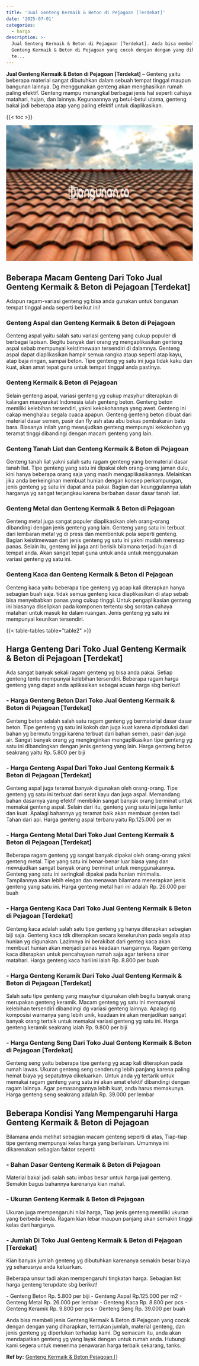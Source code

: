 ```yaml
---
title: 'Jual Genteng Kermaik & Beton di Pejagoan [Terdekat]'
date: '2025-07-01'
categories:
  - harga
description: >-
  Jual Genteng Kermaik & Beton di Pejagoan [Terdekat]. Anda bisa membeli jenis
  Genteng Kermaik & Beton di Pejagoan yang cocok dengan dengan yang diharapkan,
  te...
---
```


**Jual Genteng Kermaik & Beton di Pejagoan \[Terdekat\]** – Genteng yaitu beberapa material sangat dibutuhkan dalam sebuah tempat tinggal maupun bangunan lainnya. Dg menggunakan genteng akan menghasilkan rumah paling efektif. Genteng mampu menangkal berbagai jenis hal seperti cahaya matahari, hujan, dan lainnya. Kegunaannya yg betul-betul utama, genteng bakal jadi beberapa atap yang paling efektif untuk diaplikasikan.

{{< toc >}}

![Jual Genteng Kermaik & Beton di Pejagoan [Terdekat]](/images/genteng-minimalis-murah32.png)

## Beberapa Macam Genteng Dari Toko Jual Genteng Kermaik & Beton di Pejagoan \[Terdekat\]

Adapun ragam-variasi genteng yg bisa anda gunakan untuk bangunan tempat tinggal anda seperti berikut ini!

### Genteng Aspal dan Genteng Kermaik & Beton di Pejagoan

Genteng aspal yaitu salah satu variasi genteng yang cukup populer di berbagai lapisan. Begitu banyak dari orang yg mengaplikasikan genteng aspal sebab mempunyai keistimewaan tersendiri di dalamnya. Genteng aspal dapat diaplikasikan hampir semua rangka ataup seperti atap kayu, atap baja ringan, sampai beton. Tipe genteng yg satu ini juga tidak kaku dan kuat, akan amat tepat guna untuk tempat tinggal anda pastinya.

### Genteng Kermaik & Beton di Pejagoan

Selain genteng aspal, variasi genteng yg cukup masyhur diterapkan di kalangan masyarakat Indonesia ialah genteng beton. Genteng beton memiliki kelebihan tersendiri, yakni kekokohannya yang awet. Genteng ini cakap menghalau segala cuaca apapun. Genteng genteng beton dibuat dari material dasar semen, pasir dan fly ash atau abu bekas pembakaran batu bara. Biasanya inilah yang mewujudkan genteng mempunyai kekokohan yg teramat tinggi dibandingi dengan macam genteng yang lain.

### Genteng Tanah Liat dan Genteng Kermaik & Beton di Pejagoan

Genteng tanah liat yakni salah satu ragam genteng yang bermaterial dasar tanah liat. Tipe genteng yang satu ini dipakai oleh orang-orang jaman dulu, kini hanya beberapa orang saja yang masih mengaplikasikannya. Melainkan jika anda berkeinginan membuat hunian dengan konsep perkampungan, jenis genteng yg satu ini dapat anda pakai. Bagian dari keunggulannya ialah harganya yg sangat terjangkau karena berbahan dasar dasar tanah liat.

### Genteng Metal dan Genteng Kermaik & Beton di Pejagoan

Genteng metal juga sangat populer diaplikasikan oleh orang-orang dibandingi dengan jenis genteng yang lain. Genteng yang satu ini terbuat dari lembaran metal yg di press dan membentuk pola seperti genteng. Bagian keistimewaan dari jenis genteng yg satu ini yakni mudah meresap panas. Selain itu, genteng ini juga anti berisik bilamana terjadi hujan di tempat anda. Akan sangat tepat guna untuk anda untuk menggunakan variasi genteng yg satu ini.

### Genteng Kaca dan Genteng Kermaik & Beton di Pejagoan

Genteng kaca yaitu beberapa tipe genteng yg acap kali diterapkan hanya sebagian buah saja. tidak semua genteng kaca diaplikasikan di atap sebab bisa menyebabkan panas yang cukup tinggi. Untuk pengaplikasian genteng ini biasanya diselipkan pada komponen tertentu sbg sorotan cahaya matahari untuk masuk ke dalam ruangan. Jenis genteng yg satu ini mempunyai keunikan tersendiri.

{{< table-tables table="table2" >}}

## Harga Genteng Dari Toko Jual Genteng Kermaik & Beton di Pejagoan \[Terdekat\]

Ada sangat banyak sekali ragam genteng yg bisa anda pakai. Setiap genteng tentu mempunyai kelebihan tersendiri. Beberapa ragam harga genteng yang dapat anda aplikasikan sebagai acuan harga sbg berikut!

### \- Harga Genteng Beton Dari Toko Jual Genteng Kermaik & Beton di Pejagoan \[Terdekat\]

Genteng beton adalah salah satu ragam genteng yg bermaterial dasar dasar beton. Tipe genteng yg satu ini kokoh dan juga kuat karena diproduksi dari bahan yg bermutu tinggi karena terbuat dari bahan semen, pasir dan juga air. Sangat banyak orang yg menginginkan mengaplikasikan tipe genteng yg satu ini dibandingkan dengan jenis genteng yang lain. Harga genteng beton seakrang yaitu Rp. 5.800 per biji

### \- Harga Genteng Aspal Dari Toko Jual Genteng Kermaik & Beton di Pejagoan \[Terdekat\]

Genteng aspal juga teramat banyak digunakan oleh orang-orang. Tipe genteng yg satu ini terbuat dari serat kayu dan juga aspal. Memandang bahan dasarnya yang efektif membikin sangat banyak orang berminat untuk memakai genteng aspal. Selain dari itu, genteng yang satu ini juga lentur dan kuat. Apalagi bahannya yg teramat baik akan membuat genten tadi Tahan dari api. Harga genteng aspal terbaru yaitu Rp.125.000 per m

### \- Harga Genteng Metal Dari Toko Jual Genteng Kermaik & Beton di Pejagoan \[Terdekat\]

Beberapa ragam genteng yg sangat banyak dipakai oleh orang-orang yakni genteng metal. Tipe yang satu ini benar-benar luar biasa yang dan mewujudkan sangat banyak orang berminat untuk menggunakannya. Genteng yang satu ini seringkali dipakai pada hunian minimalis. Tampilannya akan lebih elegan dan menawan bilamana menerapkan jenis genteng yang satu ini. Harga genteng metal hari ini adalah Rp. 26.000 per buah

### \- Harga Genteng Kaca Dari Toko Jual Genteng Kermaik & Beton di Pejagoan \[Terdekat\]

Genteng kaca adalah salah satu tipe genteng yg hanya diterapkan sebagian biji saja. Genteng kaca tdk diterapkan secara keseluruhan pada segala atap hunian yg digunakan. Lazimnya ini berakibat dari genteg kaca akan membuat hunian akan menjadi panas keadaan ruangannya. Ragam genteng kaca diterapkan untuk pencahayaan rumah saja agar terkena sinar matahari. Harga genteng kaca hari ini ialah Rp. 8.800 per buah

### \- Harga Genteng Keramik Dari Toko Jual Genteng Kermaik & Beton di Pejagoan \[Terdekat\]

Salah satu tipe genteng yang masyhur digunakan oleh begitu banyak orang merupakan genteng keramik. Macam genteng yg satu ini mempunyai kelebihan tersendiri dibandingi dg variasi genteng lainnya. Apalagi dg komposisi warnanya yang lebih unik, keadaan ini akan menjadikan sangat banyak orang tertaik untuk memakai variasi genteng yg satu ini. Harga genteng keramik seakrang ialah Rp. 9.800 per biji

### \- Harga Genteng Seng Dari Toko Jual Genteng Kermaik & Beton di Pejagoan \[Terdekat\]

Genteng seng yaitu beberapa tipe genteng yg acap kali diterapkan pada rumah lawas. Ukuran genteng seng cenderung lebih panjang karena paling hemat biaya yg sepatutnya dikeluarkan. Untuk anda yg tertarik untuk memakai ragam genteng yang satu ini akan amat efektif dibandingi dengan ragam lainnya. Agar pemasangannya lebih kuat, anda harus memakunya. Harga genteng seng seakrang adalah Rp. 39.000 per lembar

## Beberapa Kondisi Yang Mempengaruhi Harga Genteng Kermaik & Beton di Pejagoan

Bilamana anda melihat sebagian macam genteng seperti di atas, Tiap-tiap tipe genteng mempunyai kelas harga yang berlainan. Umumnya ini dikarenakan sebagian faktor seperti:

### \- Bahan Dasar Genteng Kermaik & Beton di Pejagoan

Material bakal jadi salah satu imbas besar untuk harga jual genteng. Semakin bagus bahannya karenanya kian mahal.

### \- Ukuran Genteng Kermaik & Beton di Pejagoan

Ukuran juga mempengaruhi nilai harga, Tiap jenis genteng memiliki ukuran yang berbeda-beda. Ragam kian lebar maupun panjang akan semakin tinggi kelas dari harganya.

### \- Jumlah Di Toko Jual Genteng Kermaik & Beton di Pejagoan \[Terdekat\]

Kian banyak jumlah genteng yg dibutuhkan karenanya semakin besar biaya yg seharusnya anda keluarkan.

Beberapa unsur tadi akan mempengaruhi tingkatan harga. Sebagian list harga genteng terupdate sbg berikut!

\- Genteng Beton Rp. 5.800 per biji - Genteng Aspal Rp.125.000 per m2 - Genteng Metal Rp. 26.000 per lembar - Genteng Kaca Rp. 8.800 per pcs - Genteng Keramik Rp. 9.800 per pcs - Genteng Seng Rp. 39.000 per buah

Anda bisa membeli jenis Genteng Kermaik & Beton di Pejagoan yang cocok dengan dengan yang diharapkan, tentukan jumlah, material genteng, dan jenis genteng yg diperlukan terhadap kami. Dg semacam itu, anda akan mendapatkan genteng yg yang layak dengan untuk rumah anda. Hubungi kami segera untuk menerima penawaran harga terbaik sekarang, tanks.

**Ref by:**  [Genteng Kermaik & Beton  Pejagoan []](https://id.wikipedia.org/wiki/Genteng)
